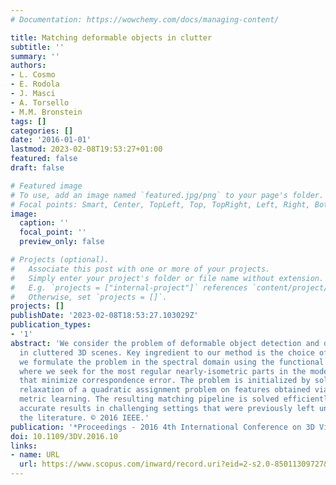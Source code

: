```yaml
---
# Documentation: https://wowchemy.com/docs/managing-content/

title: Matching deformable objects in clutter
subtitle: ''
summary: ''
authors:
- L. Cosmo
- E. Rodola
- J. Masci
- A. Torsello
- M.M. Bronstein
tags: []
categories: []
date: '2016-01-01'
lastmod: 2023-02-08T19:53:27+01:00
featured: false
draft: false

# Featured image
# To use, add an image named `featured.jpg/png` to your page's folder.
# Focal points: Smart, Center, TopLeft, Top, TopRight, Left, Right, BottomLeft, Bottom, BottomRight.
image:
  caption: ''
  focal_point: ''
  preview_only: false

# Projects (optional).
#   Associate this post with one or more of your projects.
#   Simply enter your project's folder or file name without extension.
#   E.g. `projects = ["internal-project"]` references `content/project/deep-learning/index.md`.
#   Otherwise, set `projects = []`.
projects: []
publishDate: '2023-02-08T18:53:27.103029Z'
publication_types:
- '1'
abstract: 'We consider the problem of deformable object detection and dense correspondence
  in cluttered 3D scenes. Key ingredient to our method is the choice of representation:
  we formulate the problem in the spectral domain using the functional maps framework,
  where we seek for the most regular nearly-isometric parts in the model and the scene
  that minimize correspondence error. The problem is initialized by solving a sparse
  relaxation of a quadratic assignment problem on features obtained via data-driven
  metric learning. The resulting matching pipeline is solved efficiently, and yields
  accurate results in challenging settings that were previously left unexplored in
  the literature. © 2016 IEEE.'
publication: '*Proceedings - 2016 4th International Conference on 3D Vision, 3DV 2016*'
doi: 10.1109/3DV.2016.10
links:
- name: URL
  url: https://www.scopus.com/inward/record.uri?eid=2-s2.0-85011309727&doi=10.1109%2f3DV.2016.10&partnerID=40&md5=5ceb87772615f8f23d75639a00f1c9ac
---
```

